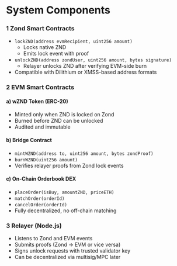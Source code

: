 # System Components

### 1 Zond Smart Contracts

- `lockZND(address evmRecipient, uint256 amount)`
  - Locks native ZND
  - Emits lock event with proof
- `unlockZND(address zondUser, uint256 amount, bytes signature)`
  - Relayer unlocks ZND after verifying EVM-side burn
- Compatible with Dilithium or XMSS-based address formats

### 2 EVM Smart Contracts

#### a) wZND Token (ERC-20)
- Minted only when ZND is locked on Zond
- Burned before ZND can be unlocked
- Audited and immutable

#### b) Bridge Contract
- `mintWZND(address to, uint256 amount, bytes zondProof)`
- `burnWZND(uint256 amount)`
- Verifies relayer proofs from Zond lock events

#### c) On-Chain Orderbook DEX
- `placeOrder(isBuy, amountZND, priceETH)`
- `matchOrder(orderId)`
- `cancelOrder(orderId)`
- Fully decentralized, no off-chain matching

### 3 Relayer (Node.js)

- Listens to Zond and EVM events
- Submits proofs (Zond → EVM or vice versa)
- Signs unlock requests with trusted validator key
- Can be decentralized via multisig/MPC later